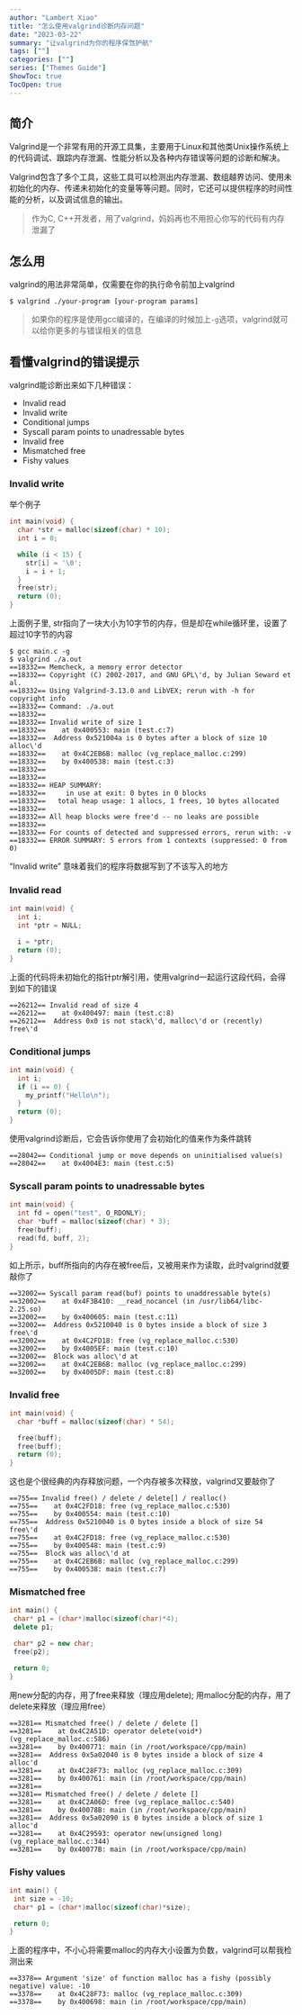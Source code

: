 ```yaml
---
author: "Lambert Xiao"
title: "怎么使用valgrind诊断内存问题"
date: "2023-03-22"
summary: "让valgrind为你的程序保驾护航"
tags: [""]
categories: [""]
series: ["Themes Guide"]
ShowToc: true
TocOpen: true
---
```


## 简介

Valgrind是一个非常有用的开源工具集，主要用于Linux和其他类Unix操作系统上的代码调试、跟踪内存泄漏、性能分析以及各种内存错误等问题的诊断和解决。

Valgrind包含了多个工具，这些工具可以检测出内存泄漏、数组越界访问、使用未初始化的内存、传递未初始化的变量等等问题。同时，它还可以提供程序的时间性能的分析，以及调试信息的输出。

> 作为C, C++开发者，用了valgrind，妈妈再也不用担心你写的代码有内存泄漏了

## 怎么用

valgrind的用法非常简单，仅需要在你的执行命令前加上valgrind

```
$ valgrind ./your-program [your-program params]
```

> 如果你的程序是使用gcc编译的，在编译的时候加上`-g`选项，valgrind就可以给你更多的与错误相关的信息

## 看懂valgrind的错误提示

valgrind能诊断出来如下几种错误：

- Invalid read
- Invalid write
- Conditional jumps
- Syscall param points to unadressable bytes
- Invalid free 
- Mismatched free
- Fishy values

### Invalid write

举个例子

```c++
int main(void) {
  char *str = malloc(sizeof(char) * 10);
  int i = 0;

  while (i < 15) {
    str[i] = '\0';
    i = i + 1;
  }
  free(str);
  return (0);
}
```

上面例子里, str指向了一块大小为10字节的内存，但是却在while循环里，设置了超过10字节的内容

```
$ gcc main.c -g
$ valgrind ./a.out
==18332== Memcheck, a memory error detector
==18332== Copyright (C) 2002-2017, and GNU GPL\'d, by Julian Seward et al.
==18332== Using Valgrind-3.13.0 and LibVEX; rerun with -h for copyright info
==18332== Command: ./a.out
==18332==
==18332== Invalid write of size 1
==18332==    at 0x400553: main (test.c:7)
==18332==  Address 0x521004a is 0 bytes after a block of size 10 alloc\'d
==18332==    at 0x4C2EB6B: malloc (vg_replace_malloc.c:299)
==18332==    by 0x400538: main (test.c:3)
==18332==
==18332==
==18332== HEAP SUMMARY:
==18332==     in use at exit: 0 bytes in 0 blocks
==18332==   total heap usage: 1 allocs, 1 frees, 10 bytes allocated
==18332==
==18332== All heap blocks were free'd -- no leaks are possible
==18332==
==18332== For counts of detected and suppressed errors, rerun with: -v
==18332== ERROR SUMMARY: 5 errors from 1 contexts (suppressed: 0 from 0)
```

“Invalid write” 意味着我们的程序将数据写到了不该写入的地方

### Invalid read

```c++
int main(void) {
  int i;
  int *ptr = NULL;

  i = *ptr;
  return (0);
}
```

上面的代码将未初始化的指针ptr解引用，使用valgrind一起运行这段代码，会得到如下的错误

```
==26212== Invalid read of size 4
==26212==    at 0x400497: main (test.c:8)
==26212==  Address 0x0 is not stack\'d, malloc\'d or (recently) free\'d
```

### Conditional jumps

```c++
int main(void) {
  int i;
  if (i == 0) {
    my_printf("Hello\n");
  }
  return (0);
}
```

使用valgrind诊断后，它会告诉你使用了会初始化的值来作为条件跳转

```
==28042== Conditional jump or move depends on uninitialised value(s)
==28042==    at 0x4004E3: main (test.c:5)
```

### Syscall param points to unadressable bytes

```c++
int main(void) {
  int fd = open("test", O_RDONLY);
  char *buff = malloc(sizeof(char) * 3);
  free(buff);
  read(fd, buff, 2);
}
```

如上所示，buff所指向的内存在被free后，又被用来作为读取，此时valgrind就要敲你了

```
==32002== Syscall param read(buf) points to unaddressable byte(s)
==32002==    at 0x4F3B410: __read_nocancel (in /usr/lib64/libc-2.25.so)
==32002==    by 0x400605: main (test.c:11)
==32002==  Address 0x5210040 is 0 bytes inside a block of size 3 free\'d
==32002==    at 0x4C2FD18: free (vg_replace_malloc.c:530)
==32002==    by 0x4005EF: main (test.c:10)
==32002==  Block was alloc\'d at
==32002==    at 0x4C2EB6B: malloc (vg_replace_malloc.c:299)
==32002==    by 0x4005DF: main (test.c:8)
```

### Invalid free

```c++
int main(void) {
  char *buff = malloc(sizeof(char) * 54);

  free(buff);
  free(buff);
  return (0);
}
```

这也是个很经典的内存释放问题，一个内存被多次释放，valgrind又要敲你了

```
==755== Invalid free() / delete / delete[] / realloc()
==755==    at 0x4C2FD18: free (vg_replace_malloc.c:530)
==755==    by 0x400554: main (test.c:10)
==755==  Address 0x5210040 is 0 bytes inside a block of size 54 free\'d
==755==    at 0x4C2FD18: free (vg_replace_malloc.c:530)
==755==    by 0x400548: main (test.c:9)
==755==  Block was alloc\'d at
==755==    at 0x4C2EB6B: malloc (vg_replace_malloc.c:299)
==755==    by 0x400538: main (test.c:7)
```

### Mismatched free

```c++
int main() {
 char* p1 = (char*)malloc(sizeof(char)*4);
 delete p1;

 char* p2 = new char;
 free(p2);

 return 0;
}
```

用new分配的内存，用了free来释放（理应用delete);
用malloc分配的内存，用了delete来释放（理应用free）

```
==3281== Mismatched free() / delete / delete []
==3281==    at 0x4C2A51D: operator delete(void*) (vg_replace_malloc.c:586)
==3281==    by 0x400771: main (in /root/workspace/cpp/main)
==3281==  Address 0x5a02040 is 0 bytes inside a block of size 4 alloc'd
==3281==    at 0x4C28F73: malloc (vg_replace_malloc.c:309)
==3281==    by 0x400761: main (in /root/workspace/cpp/main)
==3281==
==3281== Mismatched free() / delete / delete []
==3281==    at 0x4C2A06D: free (vg_replace_malloc.c:540)
==3281==    by 0x40078B: main (in /root/workspace/cpp/main)
==3281==  Address 0x5a02090 is 0 bytes inside a block of size 1 alloc'd
==3281==    at 0x4C29593: operator new(unsigned long) (vg_replace_malloc.c:344)
==3281==    by 0x40077B: main (in /root/workspace/cpp/main)
```

### Fishy values

```c++
int main() {
 int size = -10;
 char* p1 = (char*)malloc(sizeof(char)*size);

 return 0;
}
```

上面的程序中，不小心将需要malloc的内存大小设置为负数，valgrind可以帮我检测出来

```
==3378== Argument 'size' of function malloc has a fishy (possibly negative) value: -10
==3378==    at 0x4C28F73: malloc (vg_replace_malloc.c:309)
==3378==    by 0x400698: main (in /root/workspace/cpp/main)
```
